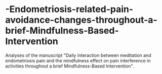# -Endometriosis-related-pain-avoidance-changes-throughout-a-brief-Mindfulness-Based-Intervention
Analyses of the manuscript "Daily interaction between meditation and endometriosis pain and the mindfulness effect on pain interference in activities throughout a brief Mindfulness-Based Intervention". 
